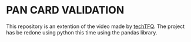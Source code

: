# PAN CARD VALIDATION

This repository is an extention of the video made by [techTFQ](https://youtube.com/@techtfq?si=0rpx9qWJ7CuDSs1E). The project has be redone using python this time using the pandas library.
